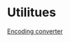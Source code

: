 # Utilitues
[Encoding converter](https://github.com/kostinivan/Utilities/tree/master/EncodeConvert) 
